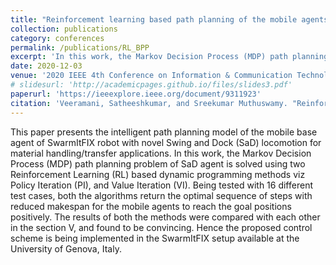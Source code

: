 ```yaml
---
title: "Reinforcement learning based path planning of the mobile agents with constrained locomotion for the material handling applications"
collection: publications
category: conferences
permalink: /publications/RL_BPP
excerpt: 'In this work, the Markov Decision Process (MDP) path planning problem of SaD agent is solved using two Reinforcement Learning (RL) based dynamic programming methods viz Policy Iteration (PI), and Value Iteration (VI).'
date: 2020-12-03
venue: '2020 IEEE 4th Conference on Information & Communication Technology (CICT)'
# slidesurl: 'http://academicpages.github.io/files/slides3.pdf'
paperurl: 'https://ieeexplore.ieee.org/document/9311923'
citation: 'Veeramani, Satheeshkumar, and Sreekumar Muthuswamy. "Reinforcement learning based path planning of the mobile agents with constrained locomotion for the material handling applications." 2020 IEEE 4th Conference on Information & Communication Technology (CICT). IEEE, 2020.'
---
```


This paper presents the intelligent path planning model of the mobile base agent of SwarmItFIX robot with novel Swing and Dock (SaD) locomotion for material handling/transfer applications. In this work, the Markov Decision Process (MDP) path planning problem of SaD agent is solved using two Reinforcement Learning (RL) based dynamic programming methods viz Policy Iteration (PI), and Value Iteration (VI). Being tested with 16 different test cases, both the algorithms return the optimal sequence of steps with reduced makespan for the mobile agents to reach the goal positions positively. The results of both the methods were compared with each other in the section V, and found to be convincing. Hence the proposed control scheme is being implemented in the SwarmItFIX setup available at the University of Genova, Italy.